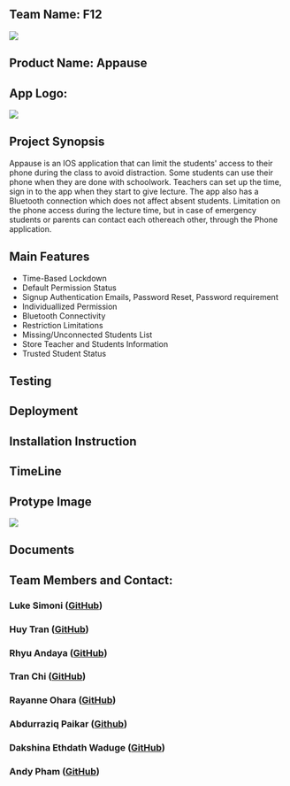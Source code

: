 <h2>Team Name: F12</h2>
<img src="https://github.com/WiiTran/Appause-F12Team/assets/157750304/7bda7850-b68d-49b9-afeb-d9295e9300d1">
<h2>Product Name: Appause</h2>
<h2>App Logo:</h2>
<img src="https://github.com/WiiTran/Appause-F12Team/assets/157750304/8c5ee0bd-9deb-44d2-8be8-2c7513888988">
<h2>Project Synopsis </h2>
<p>Appause is an IOS application that can limit the students' access to their phone during the class to avoid distraction. Some students can use their phone when they are done with schoolwork. Teachers can set up the time, sign in to the app when they start to give lecture. The app also has a Bluetooth connection which does not affect absent students. Limitation on the phone access during the lecture time, but in case of emergency students or parents can contact each othereach other, through the Phone application. </p>

<h2>Main Features</h2>
  <ul>
    <li>Time-Based Lockdown</li>
    <li>Default Permission Status</li>
    <li>Signup Authentication Emails, Password Reset, Password requirement</li>
    <li>Individuallized Permission</li>
    <li>Bluetooth Connectivity</li>
    <li>Restriction Limitations </li>
    <li>Missing/Unconnected Students List</li>
    <li>Store Teacher and Students Information</li>
    <li>Trusted Student Status</li>
  </ul>

<h2>Testing</h2>
<!-- Next semester -->
<h2>Deployment</h2>
<!-- Next Semester-->
<h2>Installation Instruction</h2>
<!-- Next Semester -->
<h2>TimeLine</h2>
<h2>Protype Image</h2>
  <img src="https://github.com/WiiTran/Appause_TeamF12/blob/main/Appause_Figma.png">
  

<h2>Documents</h2>
<h2>Team Members and Contact:</h2> 
<h3>Luke Simoni (<a href="https://github.com/Lsimoni1">GitHub</a>)</</h3>
<h3>Huy Tran (<a href="https://github.com/WiiTran">GitHub</a>)</h3>
<h3>Rhyu Andaya (<a href="https://github.com/RhyuAndaya">GitHub</a>)</h3>
<h3>Tran Chi (<a href="https://github.com/Tracychi93">GitHub</a>)</h3>
<h3>Rayanne Ohara  (<a href="https://github.com/TotoBroo">GitHub</a>)</</h3>
<h3>Abdurraziq Paikar (<a href="https://github.com/Abdurraziqp">Github</a>)</h3>
<h3>Dakshina Ethdath Waduge (<a href="https://github.com/Dash-007">GitHub</a>)</h3>
<h3>Andy Pham (<a href="https://github.com/ap2024">GitHub</a>)</h3><br/><br/>

